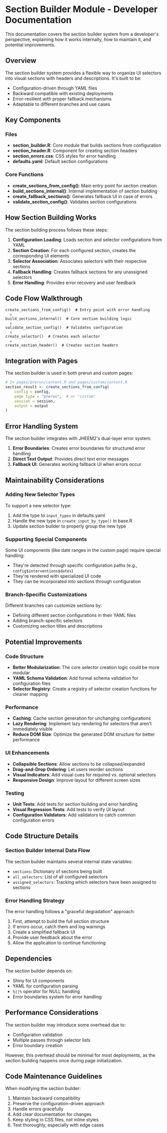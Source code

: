 # Section Builder Module - Developer Documentation

This documentation covers the section builder system from a developer's perspective, explaining how it works internally, how to maintain it, and potential improvements.

## Overview

The section builder system provides a flexible way to organize UI selectors into visual sections with headers and descriptions. It's built to be:
- Configuration-driven through YAML files
- Backward compatible with existing deployments
- Error-resilient with proper fallback mechanisms
- Adaptable to different branches and use cases

## Key Components

### Files

- **section_builder.R**: Core module that builds sections from configuration
- **section_header.R**: Component for creating section headers
- **section_errors.css**: CSS styles for error handling
- **defaults.yaml**: Default section configurations

### Core Functions

- **create_sections_from_config()**: Main entry point for section creation
- **build_sections_internal()**: Internal implementation of section building
- **create_fallback_sections()**: Generates fallback UI in case of errors
- **validate_section_config()**: Validates section configurations

## How Section Building Works

The section building process follows these steps:

1. **Configuration Loading**: Loads section and selector configurations from YAML
2. **Section Creation**: For each configured section, creates the corresponding UI elements
3. **Selector Association**: Associates selectors with their respective sections
4. **Fallback Handling**: Creates fallback sections for any unassigned selectors
5. **Error Handling**: Provides error recovery and user feedback

## Code Flow Walkthrough

```
create_sections_from_config()  # Entry point with error handling
  ↓
build_sections_internal()  # Core section building logic
  ↓
validate_section_config()  # Validates configuration
  ↓
create_selector()  # Creates each selector
  ↓
create_section_header()  # Creates section headers
```

## Integration with Pages

The section builder is used in both prerun and custom pages:

```r
# In pages/prerun/content.R and pages/custom/content.R
section_result <- create_sections_from_config(
    config = config, 
    page_type = "prerun",  # or "custom"
    session = session,
    output = output
)
```

## Error Handling System

The section builder integrates with JHEEM2's dual-layer error system:

1. **Error Boundaries**: Creates error boundaries for structured error handling
2. **Direct Text Output**: Provides direct text error messages
3. **Fallback UI**: Generates working fallback UI when errors occur

## Maintainability Considerations

### Adding New Selector Types

To support a new selector type:

1. Add the type to `input_types` in defaults.yaml
2. Handle the new type in `create_input_by_type()` in base.R
3. Update section builder to properly group the new type

### Supporting Special Components

Some UI components (like date ranges in the custom page) require special handling:
- They're detected through specific configuration paths (e.g., `config$interventions$dates`)
- They're rendered with specialized UI code
- They can be incorporated into sections through configuration

### Branch-Specific Customizations

Different branches can customize sections by:
- Defining different section configurations in their YAML files
- Adding branch-specific selectors
- Customizing section titles and descriptions

## Potential Improvements

### Code Structure

- **Better Modularization**: The core selector creation logic could be more modular
- **YAML Schema Validation**: Add formal schema validation for configuration files
- **Selector Registry**: Create a registry of selector creation functions for cleaner mapping

### Performance

- **Caching**: Cache section generation for unchanging configurations
- **Lazy Rendering**: Implement lazy rendering for selectors that aren't immediately visible
- **Reduce DOM Size**: Optimize the generated DOM structure for better performance

### UI Enhancements

- **Collapsible Sections**: Allow sections to be collapsed/expanded
- **Drag-and-Drop Ordering**: Let users reorder sections
- **Visual Indicators**: Add visual cues for required vs. optional selectors
- **Responsive Design**: Improve layout for different screen sizes

### Testing

- **Unit Tests**: Add tests for section building and error handling
- **Visual Regression Tests**: Add tests to verify UI layout
- **Configuration Validators**: Add validators to catch common configuration errors

## Code Structure Details

### Section Builder Internal Data Flow

The section builder maintains several internal state variables:
- `sections`: Dictionary of sections being built
- `all_selectors`: List of all configured selectors
- `assigned_selectors`: Tracking which selectors have been assigned to sections

### Error Handling Strategy

The error handling follows a "graceful degradation" approach:
1. First, attempt to build the full section structure
2. If errors occur, catch them and log warnings
3. Create a simplified fallback UI
4. Provide user feedback about the error
5. Allow the application to continue functioning

## Dependencies

The section builder depends on:
- Shiny for UI components
- YAML for configuration parsing
- `%||%` operator for NULL handling
- Error boundaries system for error handling

## Performance Considerations

The section builder may introduce some overhead due to:
- Configuration validation
- Multiple passes through selector lists
- Error boundary creation

However, this overhead should be minimal for most deployments, as the section building happens once during page initialization.

## Code Maintenance Guidelines

When modifying the section builder:

1. Maintain backward compatibility
2. Preserve the configuration-driven approach
3. Handle errors gracefully
4. Add clear documentation for changes
5. Keep styling in CSS files, not inline styles
6. Test thoroughly, especially with edge cases
